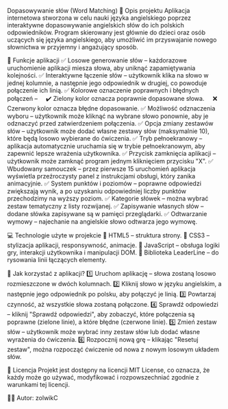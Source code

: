Dopasowywanie słów (Word Matching)
📌 Opis projektu
Aplikacja internetowa stworzona w celu nauki języka angielskiego poprzez interaktywne dopasowywanie angielskich słów do ich polskich odpowiedników. Program skierowany jest głównie do dzieci oraz osób uczących się języka angielskiego, aby umożliwić im przyswajanie nowego słownictwa w przyjemny i angażujący sposób.

🎯 Funkcje aplikacji
✅ Losowe generowanie słów – każdorazowe uruchomienie aplikacji miesza słowa, aby uniknąć zapamiętywania kolejności.
✅ Interaktywne łączenie słów – użytkownik klika na słowo w jednej kolumnie, a następnie jego odpowiednik w drugiej, co powoduje połączenie ich linią.
✅ Kolorowe oznaczenie poprawnych i błędnych połączeń –
    ✔️ Zielony kolor oznacza poprawnie dopasowane słowa.
    ❌ Czerwony kolor oznacza błędne dopasowanie.
✅ Możliwość odznaczenia wyboru – użytkownik może kliknąć na wybrane słowo ponownie, aby je odznaczyć przed zatwierdzeniem połączenia.
✅ Opcja zmiany zestawów słów – użytkownik może dodać własne zestawy słów (maksymalnie 10), które będą losowo wybierane do ćwiczenia.
✅ Tryb pełnoekranowy – aplikacja automatycznie uruchamia się w trybie pełnoekranowym, aby zapewnić lepsze wrażenia użytkownika.
✅ Przycisk zamknięcia aplikacji – użytkownik może zamknąć program jednym kliknięciem przycisku "X".
✅ Wbudowany samouczek – przez pierwsze 15 uruchomień aplikacja wyświetla przeźroczysty panel z instrukcjami obsługi, który zanika animacyjnie.
✅ System punktów i poziomów – poprawne odpowiedzi zwiększają wynik, a po uzyskaniu odpowiedniej liczby punktów przechodzimy na wyższy poziom.
✅ Kategorie słówek – można wybrać zestaw tematyczny z listy rozwijanej.
✅ Zapisywanie własnych słów – dodane słówka zapisywane są w pamięci przeglądarki.
✅ Odtwarzanie wymowy – najechanie na angielskie słowo odtwarza jego wymowę.

💻 Technologie użyte w projekcie
🔹 HTML5 – struktura strony.
🔹 CSS3 – stylizacja aplikacji, responsywność, animacje.
🔹 JavaScript – obsługa logiki gry, interakcji użytkownika i manipulacji DOM.
🔹 Biblioteka LeaderLine – do rysowania linii łączących elementy.

📖 Jak korzystać z aplikacji?
1️⃣ Uruchom aplikację – słowa zostaną losowo rozmieszczone w dwóch kolumnach.
2️⃣ Kliknij słowo w języku angielskim, a następnie jego odpowiednik po polsku, aby połączyć je linią.
3️⃣ Powtarzaj czynność, aż wszystkie słowa zostaną połączone.
4️⃣ Sprawdź odpowiedzi – kliknij "Sprawdź odpowiedzi", aby zobaczyć, które połączenia są poprawne (zielone linie), a które błędne (czerwone linie).
5️⃣ Zmień zestaw słów – użytkownik może wybrać inny zestaw słów lub dodać własne wyrażenia do ćwiczenia.
6️⃣ Rozpocznij nową grę – klikając "Resetuj zestaw", można rozpocząć ćwiczenie od nowa z nowym losowym układem słów.

📜 Licencja
Projekt jest dostępny na licencji MIT License, co oznacza, że każdy może go używać, modyfikować i rozpowszechniać zgodnie z warunkami tej licencji.

👨‍💻 Autor: zolwikC
